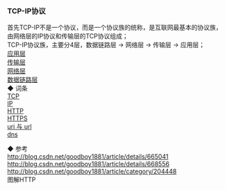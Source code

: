 ### TCP-IP协议  
首先TCP-IP不是一个协议，而是一个协议族的统称，是互联网最基本的协议族，由网络层的IP协议和传输层的TCP协议组成；    
TCP-IP协议族，主要分4层，数据链路层 → 网络层 → 传输层 → 应用层；  
[应用层](internet_protocol/ApplicationLayer.md)  
[传输层](internet_protocol/TransportLayer.md)  
[网络层](internet_protocol/InternetLayer.md)  
[数据链路层](internet_protocol/DataLinkLayer.md)  
◆ 词条  
[TCP](internet_protocol/tcp.md)  
[IP](internet_protocol/ip.md)  
[HTTP](Http/Http.md)  
[HTTPS](Http/Https.md)  
[uri 与 url](internet_protocol/uri_url.md)   
[dns](internet_protocol/dns.md)  

◆ 参考  
http://blog.csdn.net/goodboy1881/article/details/665041  
http://blog.csdn.net/goodboy1881/article/details/668556  
http://blog.csdn.net/goodboy1881/article/category/204448  
图解HTTP  


